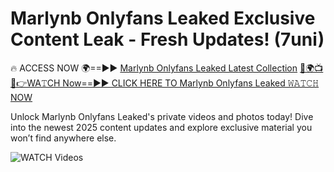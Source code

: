 # Marlynb Onlyfans Leaked Exclusive Content Leak - Fresh Updates! (7uni)

🔥 ACCESS NOW 🌍==►► <a href="https://tinyurl.com/3fjeunct" rel="nofollow">Marlynb Onlyfans Leaked Latest Collection</a></h3>
[🔴🌍📺📱👉WA𝚃CH Now==►► CLICK HERE TO Marlynb Onlyfans Leaked 𝚆𝙰𝚃𝙲𝙷 NOW](https://tinyurl.com/3fjeunct)

Unlock Marlynb Onlyfans Leaked's private videos and photos today! Dive into the newest 2025 content updates and explore exclusive material you won’t find anywhere else.


<a href="https://tinyurl.com/3fjeunct" rel="nofollow" data-target="animated-image.originalLink"><img src="https://camo.githubusercontent.com/8a4f000d20f83aca3bf7ec5f350d767afa0574a8a352519fd8cfa583a6f93a33/68747470733a2f2f692e696d6775722e636f6d2f644a486b345a712e676966" alt="WATCH Videos" data-canonical-src="https://i.imgur.com/dJHk4Zq.gif" style="max-width: 100%; display: inline-block;" data-target="animated-image.originalImage"></a>
